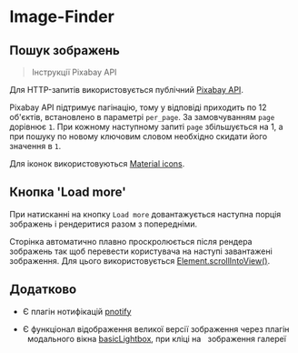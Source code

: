 # **Image-Finder**

## Пошук зображень

>Інструкції Pixabay API

Для HTTP-запитів використовується публічний
[Pixabay API](https://pixabay.com/api/docs/). 

Pixabay API підтримує пагінацію, тому у відповіді приходить по 12 об'єктів,
встановлено в параметрі `per_page`. За замовчуванням `page` дорівнює `1`. При
кожному наступному запиті `page` збільшується на 1, а при пошуку по новому
ключовим словом необхідно скидати його значення в `1`.


Для іконок використовуються
[Material icons](https://google.github.io/material-design-icons/). 


## Кнопка 'Load more'

При натисканні на кнопку `Load more` довантажується наступна порція зображень і рендеритися разом з попередніми.

Сторінка автоматично плавно проскролюється після рендера зображень так щоб
перевести користувача на наступі завантажені зображення. Для цього використовується
[Element.scrollIntoView()](https://developer.mozilla.org/en-US/docs/Web/API/Element/scrollIntoView).

## Додатково

- Є плагін нотифікацій
  [pnotify](https://github.com/sciactive/pnotify)

- Є функціонал відображення великої версії зображення через плагін
    модального вікна
  [basicLightbox](https://basiclightbox.electerious.com/), при кліці на
    зображення галереї

